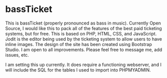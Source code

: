 # bassTicket
This is bassTicket (properly pronounced as bass in music). Currently Open Source, I would like this to pack all of the features of the best paid ticketing systems, but for free.
This is based on PHP, HTML, CSS, and JavaScript. Jodit is the editor being used by the ticketing system to allow users to have inline images. The design of the site has been created using Bootstrap Studio.
I am open to all improvements. Please feel free to message me, add issues, etc.

I am setting this up currently. It does require a functioning webserver, and I will include the SQL for the tables I used to import into PHPMYADMIN.
